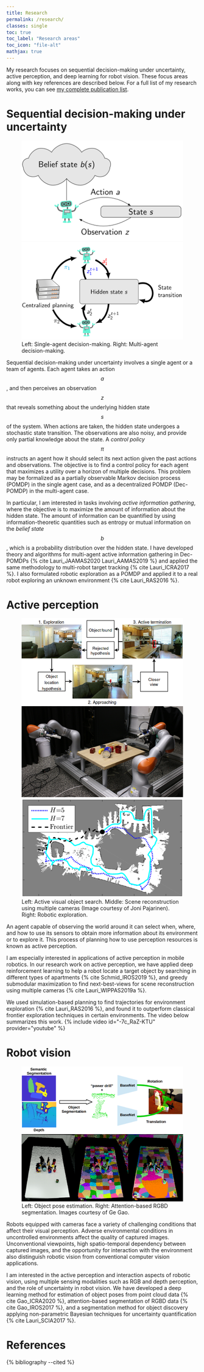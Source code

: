 ```yaml
---
title: Research
permalink: /research/
classes: single
toc: true
toc_label: "Research areas"
toc_icon: "file-alt"
mathjax: true
---
```


My research focuses on sequential decision-making under uncertainty, active perception, and deep learning for robot vision.
These focus areas along with key references are described below.
For a full list of my research works, you can see [my complete publication list](/publications).

# Sequential decision-making under uncertainty
<figure class="half">
    <a href="/assets/images/research/pomdp.png"><img src="/assets/images/research/pomdp.png"></a>
    <a href="/assets/images/research/decpomdp.png"><img src="/assets/images/research/decpomdp.png"></a>
    <figcaption>Left: Single-agent decision-making. Right: Multi-agent decision-making.</figcaption>
</figure>

Sequential decision-making under uncertainty involves a single agent or a team of agents.
Each agent takes an action $$ a $$, and then perceives an observation $$ z $$ that reveals something about the underlying hidden state $$ s $$ of the system.
When actions are taken, the hidden state undergoes a stochastic state transition.
The observations are also noisy, and provide only partial knowledge about the state.
A *control policy* $$ \pi $$ instructs an agent how it should select its next action given the past actions and observations.
The objective is to find a control policy for each agent that maximizes a utility over a horizon of multiple decisions.
This problem may be formalized as a partially observable Markov decision process (POMDP) in the single agent case, and as a decentralized POMDP (Dec-POMDP) in the multi-agent case.

In particular, I am interested in tasks involving *active information gathering*, where the objective is to maximize the amount of information about the hidden state.
The amount of information can be quantified by using information-theoretic quantities such as entropy or mutual information on the *belief state* $$ b $$, which is a probability distribution over the hidden state.
I have developed theory and algorithms for multi-agent active information gathering in Dec-POMDPs {% cite Lauri_JAAMAS2020 Lauri_AAMAS2019 %} and applied the same methodology to multi-robot target tracking {% cite Lauri_ICRA2017 %}.
I also formulated robotic exploration as a POMDP and applied it to a real robot exploring an unknown environment {% cite Lauri_RAS2016 %}.

# Active perception
<figure class="third">
	<a href="/assets/images/research/subtasks.png"><img src="/assets/images/research/subtasks.png"></a>
	<a href="/assets/images/research/online_scene1.png"><img src="/assets/images/research/online_scene1.png"></a>
	<a href="/assets/images/research/exploration.png"><img src="/assets/images/research/exploration.png"></a>
	<figcaption>Left: Active visual object search. Middle: Scene reconstruction using multiple cameras (Image courtesy of Joni Pajarinen). Right: Robotic exploration.</figcaption>
</figure>

An agent capable of observing the world around it can select when, where, and how to use its sensors to obtain more information about its environment or to explore it.
This process of planning how to use perception resources is known as active perception.

I am especially interested in applications of active perception in mobile robotics.
In our research work on active perception, we have applied deep reinforcement learning to help a robot locate a target object by searching in different types of apartments {% cite Schmid_IROS2019 %}, and greedy submodular maximization to find next-best-views for scene reconstruction using multiple cameras {% cite Lauri_WIPPAS2019a %}.

We used simulation-based planning to find trajectories for environment exploration {% cite Lauri_RAS2016 %}, and found it to outperform classical frontier exploration techniques in certain environments.
The video below summarizes this work.
{% include video id="-7c_RaZ-KTU" provider="youtube" %}

# Robot vision
<figure class="half">
    <a href="/assets/images/research/cloudpose.png"><img src="/assets/images/research/cloudpose.png"></a>
    <a href="/assets/images/research/ssv.png"><img src="/assets/images/research/ssv.png"></a>
    <figcaption>Left: Object pose estimation. Right: Attention-based RGBD segmentation. Images courtesy of Ge Gao.</figcaption>
</figure>
Robots equipped with cameras face a variety of challenging conditions that affect their visual perception.
Adverse environmental conditions in uncontrolled environments affect the quality of captured images.
Unconventional viewpoints, high spatio-temporal dependency between captured images, and the opportunity for interaction with the environment also distinguish robotic vision from conventional computer vision applications.

I am interested in the active perception and interaction aspects of robotic vision, using multiple sensing modalities such as RGB and depth perception, and the role of uncertainty in robot vision.
We have developed a deep learning method for estimation of object poses from point cloud data {% cite Gao_ICRA2020 %}, attention-based segmentation of RGBD data {% cite Gao_IROS2017 %}, and a segmentation method for object discovery applying non-parametric Bayesian techniques for uncertainty quantification {% cite Lauri_SCIA2017 %}.

# References
{% bibliography --cited %}